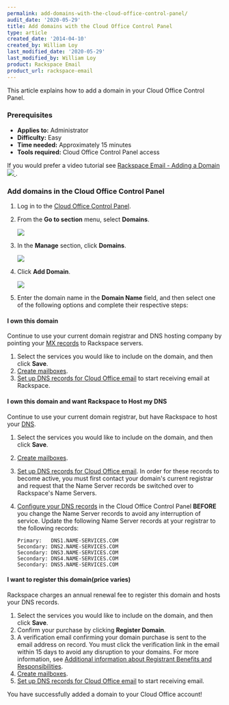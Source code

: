 ```yaml
---
permalink: add-domains-with-the-cloud-office-control-panel/
audit_date: '2020-05-29'
title: Add domains with the Cloud Office Control Panel
type: article
created_date: '2014-04-10'
created_by: William Loy
last_modified_date: '2020-05-29'
last_modified_by: William Loy
product: Rackspace Email
product_url: rackspace-email
---
```


This article explains how to add a domain in your Cloud Office Control Panel.

### Prerequisites

- **Applies to:** Administrator
- **Difficulty:** Easy
- **Time needed:** Approximately 15 minutes
- **Tools required:**  Cloud Office Control Panel access

If you would prefer a video tutorial see [Rackspace Email - Adding a Domain <img src="{% asset_path rackspace-email/add-domains-with-the-cloud-office-control-panel/add_domain_thumb.png %}" /> ](https://emailhelp.rackspace.com/l/adding-a-domain-in-cp).

### Add domains in the Cloud Office Control Panel

1. Log in to the [Cloud Office Control Panel](https://cp.rackspace.com).

2.  From the **Go to section** menu, select **Domains**.

    <img src="{% asset_path rackspace-email/add-domains-with-the-cloud-office-control-panel/go_to_domains.png %}" />

3.  In the **Manage** section, click **Domains**.

    <img src="{% asset_path rackspace-email/add-domains-with-the-cloud-office-control-panel/manage_domains.png %}" />

4. Click **Add Domain**.

    <img src="{% asset_path rackspace-email/add-domains-with-the-cloud-office-control-panel/add_domain.png %}" />

5.  Enter the domain name in the **Domain Name** field, and then select one of the following options and complete their respective steps:

#### I own this domain

Continue to use your current domain registrar and DNS hosting company by pointing your [MX records](/how-to/dns-record-definitions) to Rackspace servers.

1. Select the services you would like to include on the domain, and then click **Save**.
2. [Create mailboxes](/how-to/add-rackspace-email-mailboxes).
3. [Set up DNS records for Cloud Office email](/how-to/set-up-dns-records-for-cloud-office-email) to start receiving email at Rackspace.

#### I own this domain and want Rackspace to Host my DNS

Continue to use your current domain registrar, but have Rackspace to host your [DNS](/how-to/set-up-dns-records-for-cloud-office-email).  

1. Select the services you would like to include on the domain, and then click **Save**.
2. [Create mailboxes](/how-to/add-rackspace-email-mailboxes).
3. [Set up DNS records for Cloud Office email](/how-to/set-up-dns-records-for-cloud-office-email). In order for these records to become active, you must first contact your domain's current registrar and request that the Name Server records be switched over to Rackspace's Name Servers.
4. [Configure your DNS records](/how-to/set-up-dns-records-for-cloud-office-email) in the Cloud Office Control Panel **BEFORE** you change the Name Server records to avoid any interruption of service. Update the following Name Server records at your registrar to the following records:

       Primary:   DNS1.NAME-SERVICES.COM
       Secondary: DNS2.NAME-SERVICES.COM
       Secondary: DNS3.NAME-SERVICES.COM
       Secondary: DNS4.NAME-SERVICES.COM
       Secondary: DNS5.NAME-SERVICES.COM

#### I want to register this domain(price varies)

Rackspace charges an annual renewal fee to register this domain and hosts your DNS records.

1. Select the services you would like to include on the domain, and then click **Save**.
2. Confirm your purchase by clicking **Register Domain**.
3. A verification email confirming your domain purchase is sent to the email address on record. You must click the verification link in the email within 15 days to avoid any disruption to your domains. For more information, see [Additional information about Registrant Benefits and Responsibilities](http://www.rackspace.com/information/legal/RAAInfo).
4. [Create mailboxes](/how-to/add-rackspace-email-mailboxes).
5. [Set up DNS records for Cloud Office email](/how-to/set-up-dns-records-for-cloud-office-email) to start receiving email.


You have successfully added a domain to your Cloud Office account!

